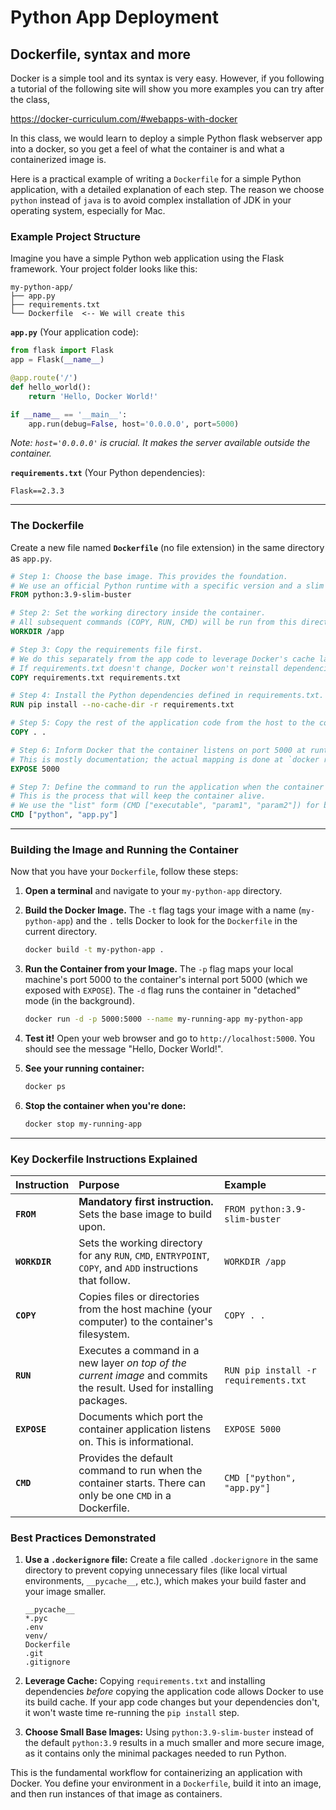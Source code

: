 # Python App Deployment

## Dockerfile, syntax and more

Docker is a simple tool and its syntax is very easy. However, if you following a tutorial of the following site will show you more examples you can try after the class,

https://docker-curriculum.com/#webapps-with-docker

In this class, we would learn to deploy a simple Python flask webserver app into a docker, so you get a feel of what
the container is and what a containerized image is.

Here is a practical example of writing a `Dockerfile` for a simple Python application, with a detailed explanation of each step.
The reason we choose `python` instead of `java` is to avoid complex installation of JDK in your operating system, especially for Mac.

### Example Project Structure

Imagine you have a simple Python web application using the Flask framework. Your project folder looks like this:

```
my-python-app/
├── app.py
├── requirements.txt
└── Dockerfile  <-- We will create this
```

**`app.py`** (Your application code):
```python
from flask import Flask
app = Flask(__name__)

@app.route('/')
def hello_world():
    return 'Hello, Docker World!'

if __name__ == '__main__':
    app.run(debug=False, host='0.0.0.0', port=5000)
```
*Note: `host='0.0.0.0'` is crucial. It makes the server available outside the container.*

**`requirements.txt`** (Your Python dependencies):
```
Flask==2.3.3
```

---

### The Dockerfile

Create a new file named **`Dockerfile`** (no file extension) in the same directory as `app.py`.

```Dockerfile
# Step 1: Choose the base image. This provides the foundation.
# We use an official Python runtime with a specific version and a slim OS (Debian).
FROM python:3.9-slim-buster

# Step 2: Set the working directory inside the container.
# All subsequent commands (COPY, RUN, CMD) will be run from this directory.
WORKDIR /app

# Step 3: Copy the requirements file first.
# We do this separately from the app code to leverage Docker's cache layer.
# If requirements.txt doesn't change, Docker won't reinstall dependencies on subsequent builds.
COPY requirements.txt requirements.txt

# Step 4: Install the Python dependencies defined in requirements.txt.
RUN pip install --no-cache-dir -r requirements.txt

# Step 5: Copy the rest of the application code from the host to the container's working directory.
COPY . .

# Step 6: Inform Docker that the container listens on port 5000 at runtime.
# This is mostly documentation; the actual mapping is done at `docker run`.
EXPOSE 5000

# Step 7: Define the command to run the application when the container starts.
# This is the process that will keep the container alive.
# We use the "list" form (CMD ["executable", "param1", "param2"]) for best results.
CMD ["python", "app.py"]
```

---

### Building the Image and Running the Container

Now that you have your `Dockerfile`, follow these steps:

1.  **Open a terminal** and navigate to your `my-python-app` directory.

2.  **Build the Docker Image.** The `-t` flag tags your image with a name (`my-python-app`) and the `.` tells Docker to look for the `Dockerfile` in the current directory.
    ```bash
    docker build -t my-python-app .
    ```

3.  **Run the Container from your Image.** The `-p` flag maps your local machine's port 5000 to the container's internal port 5000 (which we exposed with `EXPOSE`). The `-d` flag runs the container in "detached" mode (in the background).
    ```bash
    docker run -d -p 5000:5000 --name my-running-app my-python-app
    ```

4.  **Test it!** Open your web browser and go to `http://localhost:5000`. You should see the message "Hello, Docker World!".

5.  **See your running container:**
    ```bash
    docker ps
    ```

6.  **Stop the container when you're done:**
    ```bash
    docker stop my-running-app
    ```

---

### Key Dockerfile Instructions Explained

| Instruction | Purpose | Example |
| :--- | :--- | :--- |
| **`FROM`** | **Mandatory first instruction.** Sets the base image to build upon. | `FROM python:3.9-slim-buster` |
| **`WORKDIR`** | Sets the working directory for any `RUN`, `CMD`, `ENTRYPOINT`, `COPY`, and `ADD` instructions that follow. | `WORKDIR /app` |
| **`COPY`** | Copies files or directories from the host machine (your computer) to the container's filesystem. | `COPY . .` |
| **`RUN`** | Executes a command in a new layer *on top of the current image* and commits the result. Used for installing packages. | `RUN pip install -r requirements.txt` |
| **`EXPOSE`** | Documents which port the container application listens on. This is informational. | `EXPOSE 5000` |
| **`CMD`** | Provides the default command to run when the container starts. There can only be one `CMD` in a Dockerfile. | `CMD ["python", "app.py"]` |

### Best Practices Demonstrated

1.  **Use a `.dockerignore` file:** Create a file called `.dockerignore` in the same directory to prevent copying unnecessary files (like local virtual environments, `__pycache__`, etc.), which makes your build faster and your image smaller.
    ```
    __pycache__
    *.pyc
    .env
    venv/
    Dockerfile
    .git
    .gitignore
    ```

2.  **Leverage Cache:** Copying `requirements.txt` and installing dependencies *before* copying the application code allows Docker to use its build cache. If your app code changes but your dependencies don't, it won't waste time re-running the `pip install` step.

3.  **Choose Small Base Images:** Using `python:3.9-slim-buster` instead of the default `python:3.9` results in a much smaller and more secure image, as it contains only the minimal packages needed to run Python.

This is the fundamental workflow for containerizing an application with Docker. You define your environment in a `Dockerfile`, build it into an image, and then run instances of that image as containers.